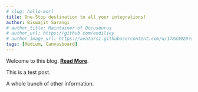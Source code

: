```yaml
---
# slug: hello-worl
title: One-Stop destination to all your integrations!
author: Biswajit Sarangi
# author_title: Maintainer of Docusaurus
# author_url: https://github.com/endiliey
# author_image_url: https://avatars1.githubusercontent.com/u/17883920?s=460&v=4
tags: [Medium, Canvasboard]
---
```


Welcome to this blog. [**Read More**](https://biswajit-sarangi.medium.com/one-stop-destination-to-all-your-integrations-5656fd79caa2).

<!--truncate-->

This is a test post.

A whole bunch of other information.
